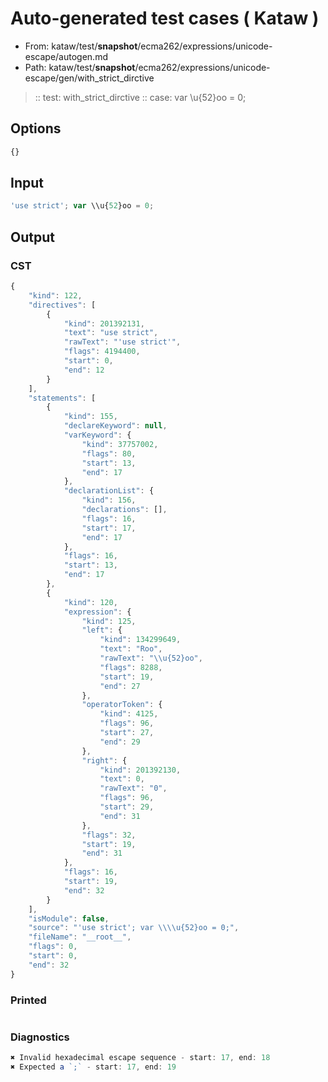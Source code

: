 # Auto-generated test cases ( Kataw )
- From: kataw/test/__snapshot__/ecma262/expressions/unicode-escape/autogen.md
- Path: kataw/test/__snapshot__/ecma262/expressions/unicode-escape/gen/with_strict_dirctive
> :: test: with_strict_dirctive
> :: case: var \\u{52}oo = 0;
## Options

`````js
{}
`````
## Input

`````js
'use strict'; var \\u{52}oo = 0;
`````
## Output

### CST

```javascript
{
    "kind": 122,
    "directives": [
        {
            "kind": 201392131,
            "text": "use strict",
            "rawText": "'use strict'",
            "flags": 4194400,
            "start": 0,
            "end": 12
        }
    ],
    "statements": [
        {
            "kind": 155,
            "declareKeyword": null,
            "varKeyword": {
                "kind": 37757002,
                "flags": 80,
                "start": 13,
                "end": 17
            },
            "declarationList": {
                "kind": 156,
                "declarations": [],
                "flags": 16,
                "start": 17,
                "end": 17
            },
            "flags": 16,
            "start": 13,
            "end": 17
        },
        {
            "kind": 120,
            "expression": {
                "kind": 125,
                "left": {
                    "kind": 134299649,
                    "text": "Roo",
                    "rawText": "\\u{52}oo",
                    "flags": 8288,
                    "start": 19,
                    "end": 27
                },
                "operatorToken": {
                    "kind": 4125,
                    "flags": 96,
                    "start": 27,
                    "end": 29
                },
                "right": {
                    "kind": 201392130,
                    "text": 0,
                    "rawText": "0",
                    "flags": 96,
                    "start": 29,
                    "end": 31
                },
                "flags": 32,
                "start": 19,
                "end": 31
            },
            "flags": 16,
            "start": 19,
            "end": 32
        }
    ],
    "isModule": false,
    "source": "'use strict'; var \\\\u{52}oo = 0;",
    "fileName": "__root__",
    "flags": 0,
    "start": 0,
    "end": 32
}
```

### Printed

```javascript

```

### Diagnostics

```javascript
✖ Invalid hexadecimal escape sequence - start: 17, end: 18
✖ Expected a `;` - start: 17, end: 19

```

